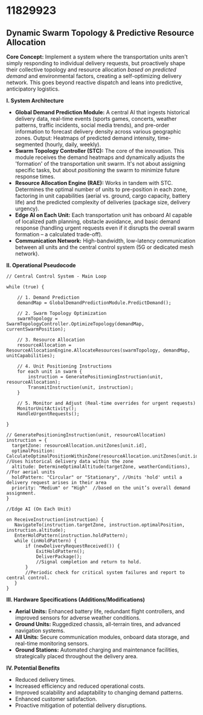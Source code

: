 # 11829923

## Dynamic Swarm Topology & Predictive Resource Allocation

**Core Concept:** Implement a system where the transportation units aren't simply responding to individual delivery requests, but proactively shape their collective topology and resource allocation *based on predicted demand* and environmental factors, creating a self-optimizing delivery network. This goes beyond reactive dispatch and leans into predictive, anticipatory logistics.

**I. System Architecture**

*   **Global Demand Prediction Module:**  A central AI that ingests historical delivery data, real-time events (sports games, concerts, weather patterns, traffic incidents, social media trends), and pre-order information to forecast delivery density across various geographic zones. Output: Heatmaps of predicted demand intensity, time-segmented (hourly, daily, weekly).
*   **Swarm Topology Controller (STC):**  The core of the innovation.  This module receives the demand heatmaps and dynamically adjusts the 'formation' of the transportation unit swarm.  It's not about assigning specific tasks, but about *positioning* the swarm to minimize future response times.
*   **Resource Allocation Engine (RAE):**  Works in tandem with STC.  Determines the optimal number of units to pre-position in each zone, factoring in unit capabilities (aerial vs. ground, cargo capacity, battery life) and the predicted complexity of deliveries (package size, delivery urgency).
*   **Edge AI on Each Unit:** Each transportation unit has onboard AI capable of localized path planning, obstacle avoidance, and basic demand response (handling urgent requests even if it disrupts the overall swarm formation – a calculated trade-off).
*   **Communication Network:** High-bandwidth, low-latency communication between all units and the central control system (5G or dedicated mesh network).

**II. Operational Pseudocode**

```
// Central Control System - Main Loop

while (true) {

    // 1. Demand Prediction
    demandMap = GlobalDemandPredictionModule.PredictDemand();

    // 2. Swarm Topology Optimization
    swarmTopology = SwarmTopologyController.OptimizeTopology(demandMap, currentSwarmPosition);

    // 3. Resource Allocation
    resourceAllocation = ResourceAllocationEngine.AllocateResources(swarmTopology, demandMap, unitCapabilities);

    // 4. Unit Positioning Instructions
    for each unit in swarm {
        instruction = GeneratePositioningInstruction(unit, resourceAllocation);
        TransmitInstruction(unit, instruction);
    }

    // 5. Monitor and Adjust (Real-time overrides for urgent requests)
    MonitorUnitActivity();
    HandleUrgentRequests();

}

// GeneratePositioningInstruction(unit, resourceAllocation)
instruction = {
  targetZone: resourceAllocation.unitZones[unit.id],
  optimalPosition: CalculateOptimalPositionWithinZone(resourceAllocation.unitZones[unit.id]), //Uses historical delivery data within the zone
  altitude: DetermineOptimalAltitude(targetZone, weatherConditions), //For aerial units
  holdPattern: "Circular" or "Stationary", //Units 'hold' until a delivery request arises in their area
  priority: "Medium" or "High"  //based on the unit’s overall demand assignment.
}

//Edge AI (On Each Unit)

on ReceiveInstruction(instruction) {
   NavigateTo(instruction.targetZone, instruction.optimalPosition, instruction.altitude);
   EnterHoldPattern(instruction.holdPattern);
   while (inHoldPattern) {
       if (newDeliveryRequestReceived()) {
           ExitHoldPattern();
           DeliverPackage();
           //Signal completion and return to hold.
       }
       //Periodic check for critical system failures and report to central control.
   }
}
```

**III. Hardware Specifications (Additions/Modifications)**

*   **Aerial Units:** Enhanced battery life, redundant flight controllers, and improved sensors for adverse weather conditions.
*   **Ground Units:** Ruggedized chassis, all-terrain tires, and advanced navigation systems.
*   **All Units:** Secure communication modules, onboard data storage, and real-time monitoring sensors.
*   **Ground Stations:**  Automated charging and maintenance facilities, strategically placed throughout the delivery area.

**IV. Potential Benefits**

*   Reduced delivery times.
*   Increased efficiency and reduced operational costs.
*   Improved scalability and adaptability to changing demand patterns.
*   Enhanced customer satisfaction.
*   Proactive mitigation of potential delivery disruptions.